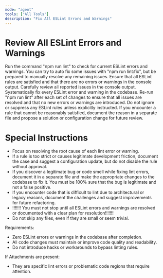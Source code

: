 ```yaml
---
mode: "agent"
tools: ["All Tools"]
description: "Fix All ESLint Errors and Warnings"
---
```


# Review All ESLint Errors and Warnings

Run the command "npm run lint" to check for current ESLint errors and warnings.
You can try to auto fix some issues with "npm run lint:fix", but be prepared to manually resolve any remaining issues.
Ensure that all ESLint rules are satisfied and that there are no errors or warnings in the console output.
Carefully review all reported issues in the console output.
Systematically fix every ESLint error and warning in the codebase.
Re-run "npm run lint" after each set of changes to ensure that all issues are resolved and that no new errors or warnings are introduced.
Do not ignore or suppress any ESLint rules unless explicitly instructed.
If you encounter a rule that cannot be reasonably satisfied, document the reason in a separate file and propose a solution or configuration change for future review.

# Special Instructions

- Focus on resolving the root cause of each lint error or warning.
- If a rule is too strict or causes legitimate development friction, document the case and suggest a configuration update, but do not disable the rule without approval.
- If you discover a legitimate bug or code smell while fixing lint errors, document it in a separate file and make the appropriate changes to the codebase to fix it. You must be 100% sure that the bug is legitimate and not a false positive.
- If you encounter code that is difficult to lint due to architectural or legacy reasons, document the challenges and suggest improvements for future refactoring.
- !!!!!!! You must not stop until all ESLint errors and warnings are resolved or documented with a clear plan for resolution!!!!!!!
- Do not skip any files, even if they are small or seem trivial.

Requirements:

- Zero ESLint errors or warnings in the codebase after completion.
- All code changes must maintain or improve code quality and readability.
- Do not introduce hacks or workarounds to bypass linting rules.

If Attachments are present:
- They are specific lint errors or problematic code regions that require attention.
